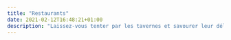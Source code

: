 ```yaml
---
title: "Restaurants"
date: 2021-02-12T16:48:21+01:00
description: "Laissez-vous tenter par les tavernes et savourer leur délicieuse cuisine typique."
---
```

